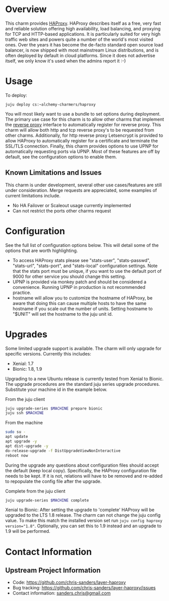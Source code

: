 # Overview

This charm provides [HAProxy][haproxy]. HAProxy describes itself as a free, very
fast and reliable solution offering high availability, load balancing, and
proxying for TCP and HTTP-based applications. It is particularly suited for very
high traffic web sites and powers quite a number of the world's most visited
ones. Over the years it has become the de-facto standard open source load
balancer, is now shipped with most mainstream Linux distributions, and is often
deployed by default in cloud platforms. Since it does not advertise itself, we
only know it's used when the admins report it :-) 

# Usage

To deploy:

    juju deploy cs:~alchemy-charmers/haproxy

You will most likely want to use a bundle to set options during deployment. The
primary use case for this charm is to allow other charms that implement the
[reverse proxy][interface-reverseproxy] interface to automatically register for
reverse proxy. This charm will allow both http and tcp reverse proxy's to be
requested from other charms. Additionally, for http reverse proxy Letsencrypt is
provided to allow HAProxy to automatically register for a certificate and
terminate the SSL/TLS connection. Finally, this charm provides options to use
UPNP for automatically requesting ports via UPNP. Most of these features are off
by default, see the configuration options to enable them.

## Known Limitations and Issues

This charm is under development, several other use cases/features are still under
consideration. Merge requests are appreciated, some examples of current limitations include.

 * No HA Failover or Scaleout usage currently implemented
 * Can not restrict the ports other charms request

# Configuration

See the full list of configuration options below. This will detail some of the
options that are worth highlighting.

 - To access HAProxy stats please see "stats-user", "stats-passwd", "stats-url",
   "stats-port", and "stats-local" configuration settings. Note that the stats
   port must be unique, if you want to use the default port of 9000 for other
   service you should change this setting.
 - UPNP is provided via monkey patch and should be considered a convenience.
   Running UPNP in production is not recommended practice.
 - hostname will allow you to customize the hostname of HAProxy, be aware that
   doing this can cause multiple hosts to have the same hostname if you scale
   out the number of units. Setting hostname to "$UNIT" will set the hostname to
   the juju unit id.

# Upgrades

Some limited upgrade support is available. The charm will only upgrade for specific versions.
Currently this includes:
 * Xenial: 1.7
 * Bionic: 1.8, 1.9

Upgrading to a new Ubuntu release is currently tested from Xenial to Bionic. The upgrade
procedures are the standard juju series upgrade procedures. Substitute your machine id in the
example below.

From the juju client
```bash
juju upgrade-series $MACHINE prepare bionic
juju ssh $MACHINE
```
From the machine
```bash
sudo su -
apt update 
apt upgrade -y 
apt dist-upgrade -y
do-release-upgrade -f DistUpgradeViewNonInteractive
reboot now
```
During the upgrade any questions about configuration files should accept the default (keep
local copy). Specifically, the HAProxy configuration file needs to be kept. If it is not,
relations will have to be removed and re-added to repopulate the config file after the
upgrade.

Complete from the juju client
```bash
juju upgrade-series $MACHINE complete
```

Xenial to Bionic: After setting the upgrade to 'complete' HAProxy will be upgraded to the LTS
1.8 release. The charm can not change the juju config value. To make this match the installed
version set run `juju config haproxy version="1.8"`. Optionally, you can set this to 1.9
instead and an upgrade to 1.9 will be performed.

# Contact Information

## Upstream Project Information

  - Code: https://github.com/chris-sanders/layer-haproxy 
  - Bug tracking: https://github.com/chris-sanders/layer-haproxy/issues
  - Contact information: sanders.chris@gmail.com

[haproxy]: http://www.haproxy.org/
[interface-reverseproxy]: https://github.com/chris-sanders/interface-reverseproxy
